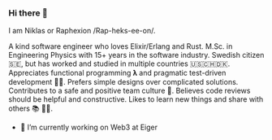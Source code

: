 ### Hi there 👋

I am Niklas or Raphexion /Rap-heks-ee-on/.

A kind software engineer who loves Elixir/Erlang and Rust.
M.Sc. in Engineering Physics with 15+ years in the software industry.
Swedish citizen 🇸🇪, but has worked and studied in multiple countries 🇺🇸🇨🇭🇩🇰.
Appreciates functional programming 𝛌 and pragmatic test-driven development 🧑‍🔧.
Prefers simple designs over complicated solutions.
Contributes to a safe and positive team culture 🌱.
Believes code reviews should be helpful and constructive.
Likes to learn new things and share with others 📚 🧑‍🏫.

- 🔭 I’m currently working on Web3 at Eiger

<!--
**Raphexion/Raphexion** is a ✨ _special_ ✨ repository because its `README.md` (this file) appears on your GitHub profile.

Here are some ideas to get you started:

- 🔭 I’m currently working on ...
- 🌱 I’m currently learning ...
- 👯 I’m looking to collaborate on ...
- 🤔 I’m looking for help with ...
- 💬 Ask me about ...
- 📫 How to reach me: ...
- 😄 Pronouns: ...
- ⚡ Fun fact: ...
-->
